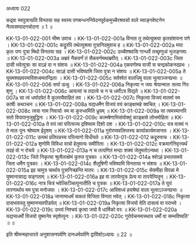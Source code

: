 अध्यायः 022

कद्र्वा स्वपुत्रान्प्रति विनतया सह स्वस्य पणबन्धननिवेदनपूर्वकमुच्चैरश्रवसो वाले स्वाङ्गवेष्टनेन नैल्यसम्पादनचोदना ॥ 1 ॥

KK-13-01-022-001	भीष्म उवाच ।
KK-13-01-022-001a	विनता तु तथेत्युक्त्वा कृतसंशयना पणे ।
KK-13-01-022-001c	कद्रूरपि तथेत्युक्त्वा पुत्रानिदमुवाच ह ॥
KK-13-01-022-002a	मया कृतः पणः पुत्रा मिथो विनतया सह ।
KK-13-01-022-002c	उच्चैश्श्रवसि गान्धर्वे तच्छृणुध्वं भुजङ्गमाः ॥
KK-13-01-022-003a	अब्रवं नैकवर्णं तं सैकवर्णमथाब्रवीत् ।
KK-13-01-022-003c	जिता दासी भवेत्पुत्राः सा वाऽहं वा न संशयः ॥
KK-13-01-022-004a	एकवर्णश्च वाजी स चन्द्रकोकनदप्रभः ।
KK-13-01-022-004c	साऽहं दासी भविष्यामि जिता पुत्रा न संशयः ॥
KK-13-01-022-005a	ते यूयमश्वप्रवरमाविशध्वमतन्द्रिताः ।
KK-13-01-022-005c	सर्वश्वेतं वालधिषु वाला भूत्वाञ्जनप्रभाः ॥
KK-13-01-022-006	सर्पा ऊचुः ।
KK-13-01-022-006a	निकृत्या न जयः श्रेयान्मातः सत्या गिरः शृणु ।
KK-13-01-022-006c	आयत्यां च तदात्वे च न च धर्मोऽत्र विद्यते ॥
KK-13-01-022-007a	सा त्वं धर्मादपेतं वै कुलस्यैवाहितं तव ।
KK-13-01-022-007c	निकृत्या विजयं मातर्मा स्म कार्षीः कथञ्चन ॥
KK-13-01-022-008a	यद्यधर्मेण विजयं वयं काङ्क्षामहे क्वचित् ।
KK-13-01-022-008c	त्वया नाम निवार्याः स्म मा कुरुध्वमिति ध्रुवम् ॥
KK-13-01-022-009a	सा त्वमस्मानपि सतो विपापानृजुबुद्धिनः ।
KK-13-01-022-009c	कल्मषेणाभिसंयोक्तुं काङ्क्षसे लोभमोहिता ॥
KK-13-01-022-010a	ते वयं त्वां परित्यज्य द्रविष्याम दिशो दश ।
KK-13-01-022-010c	यत्र वाक्यं न ते मातः पुनः श्रोष्याम ईदृशम् ॥
KK-13-01-022-011a	गुरोरप्यवलिप्तस्य कार्याकार्यमजानतः ।
KK-13-01-022-011c	उत्पथं प्रतिपन्नस्य परित्यागो विधीयते ॥
KK-13-01-022-012	कद्रूरुवाच ।
KK-13-01-022-012a	शृणोमि विविधा वाचो हेतुमत्यः समीरिताः ।
KK-13-01-022-012c	वक्रमार्गनिवृत्त्यर्थं तदहं वो न रोचये ॥
KK-13-01-022-013a	न च तत्पणितं मन्दाः शक्यं जेतुमतोऽन्यथा ।
KK-13-01-022-013c	जिते निकृत्या श्रुत्वैतत्क्षेमं कुरुत पुत्रकाः ॥
KK-13-01-022-014a	श्वोऽहं प्रभातसमये जिता धर्मेण पुत्रकाः ।
KK-13-01-022-014c	शैलूषिणी भविष्यामि विनताया न संशयः ॥
KK-13-01-022-015a	इह चामुत्र चार्थाय पुत्रानिच्छन्ति मातरः ।
KK-13-01-022-015c	सेयमीहा विपन्ना मे युष्मानासाद्य सङ्गताम् ॥
KK-13-01-022-016a	इह वा तारयेत्पुत्रः प्रेत्य वा तारयेत्पितॄन् ।
KK-13-01-022-016c	नात्र चित्रं भवेत्किञ्चित्पुनातीति च पुत्रकः ॥
KK-13-01-022-017a	ते यूयं तारणार्थाय मम पुत्रा मनोजवाः ।
KK-13-01-022-017c	आविशध्वं हयश्रेष्ठं वाला भूत्वाऽञ्जनप्रभाः ॥
KK-13-01-022-018a	जानाम्यधर्मं सकलं विजिता विनता भवेत् ।
KK-13-01-022-018c	निकृत्या दासभावस्तु युष्मानप्यवपीडयेत् ॥
KK-13-01-022-019a	निकृत्या विजयो वेति दासत्वं वा पराभवे ।
KK-13-01-022-019c	उभयं निश्चयं कृत्वा जयो वै धार्मिको वरः ॥
KK-13-01-022-020a	यद्यप्यधर्मो विजयो युष्मानेव स्पृशेत्पुनः ।
KK-13-01-022-020c	गुरोर्वचनमास्थाय धर्मो वा सम्भविष्यति' ॥ ॥
	
इति श्रीमन्महाभारते अनुशासनपर्वणि दानधर्मपर्वणि द्वाविंशोऽध्यायः ॥ 22 ॥
